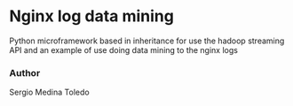 # Nginx log data mining
Python microframework based in inheritance for use the hadoop streaming API and an example of use doing data mining to the nginx logs

### Author
Sergio Medina Toledo
